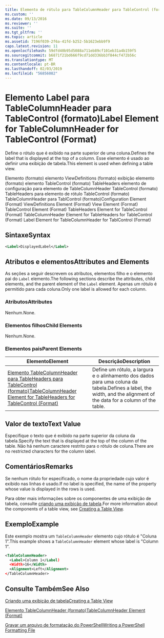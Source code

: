 ```yaml
---
title: Elemento de rótulo para TableColumnHeader para TableControl (formato) | Microsoft Docs
ms.custom: ''
ms.date: 09/13/2016
ms.reviewer: ''
ms.suite: ''
ms.tgt_pltfrm: ''
ms.topic: article
ms.assetid: 7196f039-2f6a-41fd-b252-5b1623ebb9f9
caps.latest.revision: 11
ms.openlocfilehash: 59dfd40b95d5088a711eb89cf101eb31a4b159f5
ms.sourcegitcommit: b6871f21bd666f9cd71dd336bb3f844cf472b56c
ms.translationtype: MT
ms.contentlocale: pt-BR
ms.lasthandoff: 02/03/2019
ms.locfileid: "56856082"
---
```

# <a name="label-element-for-tablecolumnheader-for-tablecontrol-format"></a><span data-ttu-id="c3102-102">Elemento Label para TableColumnHeader para TableControl (formato)</span><span class="sxs-lookup"><span data-stu-id="c3102-102">Label Element for TableColumnHeader for TableControl (Format)</span></span>

<span data-ttu-id="c3102-103">Define o rótulo que é exibido na parte superior de uma coluna.</span><span class="sxs-lookup"><span data-stu-id="c3102-103">Defines the label that is displayed at the top of a column.</span></span> <span data-ttu-id="c3102-104">Esse elemento é usado ao definir uma exibição de tabela.</span><span class="sxs-lookup"><span data-stu-id="c3102-104">This element is used when defining a table view.</span></span>

<span data-ttu-id="c3102-105">Elemento (formato) elemento ViewDefinitions (formato) exibição elemento (formato) elemento TableControl (formato) TableHeaders elemento de configuração para elemento de TableColumnHeader TableControl (formato) TableHeaders para elemento de rótulo TableControl (formato) TableColumnHeader para TablControl (formato)</span><span class="sxs-lookup"><span data-stu-id="c3102-105">Configuration Element (Format) ViewDefinitions Element (Format) View Element (Format) TableControl Element (Format) TableHeaders Element for TableControl (Format) TableColumnHeader Element for TableHeaders for TableControl (Format) Label Element  for TableColumnHeader for TablControl (Format)</span></span>

## <a name="syntax"></a><span data-ttu-id="c3102-106">Sintaxe</span><span class="sxs-lookup"><span data-stu-id="c3102-106">Syntax</span></span>

```xml
<Label>DisplayedLabel</Label>

```

## <a name="attributes-and-elements"></a><span data-ttu-id="c3102-107">Atributos e elementos</span><span class="sxs-lookup"><span data-stu-id="c3102-107">Attributes and Elements</span></span>

<span data-ttu-id="c3102-108">As seções a seguir descrevem os atributos, elementos filho e o elemento pai do `Label` elemento.</span><span class="sxs-lookup"><span data-stu-id="c3102-108">The following sections describe the attributes, child elements, and the parent element of the `Label` element.</span></span> <span data-ttu-id="c3102-109">Apenas um rótulo é permitido para cada coluna.</span><span class="sxs-lookup"><span data-stu-id="c3102-109">Only one label is allowed for each column.</span></span>

### <a name="attributes"></a><span data-ttu-id="c3102-110">Atributos</span><span class="sxs-lookup"><span data-stu-id="c3102-110">Attributes</span></span>

<span data-ttu-id="c3102-111">Nenhum.</span><span class="sxs-lookup"><span data-stu-id="c3102-111">None.</span></span>

### <a name="child-elements"></a><span data-ttu-id="c3102-112">Elementos filhos</span><span class="sxs-lookup"><span data-stu-id="c3102-112">Child Elements</span></span>

<span data-ttu-id="c3102-113">Nenhum.</span><span class="sxs-lookup"><span data-stu-id="c3102-113">None.</span></span>

### <a name="parent-elements"></a><span data-ttu-id="c3102-114">Elementos pais</span><span class="sxs-lookup"><span data-stu-id="c3102-114">Parent Elements</span></span>

|<span data-ttu-id="c3102-115">Elemento</span><span class="sxs-lookup"><span data-stu-id="c3102-115">Element</span></span>|<span data-ttu-id="c3102-116">Descrição</span><span class="sxs-lookup"><span data-stu-id="c3102-116">Description</span></span>|
|-------------|-----------------|
|[<span data-ttu-id="c3102-117">Elemento TableColumnHeader para TableHeaders para TableControl (formato)</span><span class="sxs-lookup"><span data-stu-id="c3102-117">TableColumnHeader Element for TableHeaders for TableControl  (Format)</span></span>](./tablecolumnheader-element-format.md)|<span data-ttu-id="c3102-118">Define um rótulo, a largura e o alinhamento dos dados para uma coluna da tabela.</span><span class="sxs-lookup"><span data-stu-id="c3102-118">Defines a label, the width, and the alignment of the data for a column of the table.</span></span>|

## <a name="text-value"></a><span data-ttu-id="c3102-119">Valor de texto</span><span class="sxs-lookup"><span data-stu-id="c3102-119">Text Value</span></span>

<span data-ttu-id="c3102-120">Especifique o texto que é exibido na parte superior da coluna da tabela.</span><span class="sxs-lookup"><span data-stu-id="c3102-120">Specify the text that is displayed at the top of the column of the table.</span></span> <span data-ttu-id="c3102-121">Não há nenhum caractere restrito para o rótulo de coluna.</span><span class="sxs-lookup"><span data-stu-id="c3102-121">There are no restricted characters for the column label.</span></span>

## <a name="remarks"></a><span data-ttu-id="c3102-122">Comentários</span><span class="sxs-lookup"><span data-stu-id="c3102-122">Remarks</span></span>

<span data-ttu-id="c3102-123">Se nenhum rótulo for especificado, o nome da propriedade cujo valor é exibido nas linhas é usado.</span><span class="sxs-lookup"><span data-stu-id="c3102-123">If no label is specified, the name of the property whose value is displayed in the rows is used.</span></span>

<span data-ttu-id="c3102-124">Para obter mais informações sobre os componentes de uma exibição de tabela, consulte [criando uma exibição de tabela](./creating-a-table-view.md).</span><span class="sxs-lookup"><span data-stu-id="c3102-124">For more information about the components of a table view, see [Creating a Table View](./creating-a-table-view.md).</span></span>

## <a name="example"></a><span data-ttu-id="c3102-125">Exemplo</span><span class="sxs-lookup"><span data-stu-id="c3102-125">Example</span></span>

<span data-ttu-id="c3102-126">Este exemplo mostra um `TableColumnHeader` elemento cujo rótulo é "Coluna 1".</span><span class="sxs-lookup"><span data-stu-id="c3102-126">This example shows a `TableColumnHeader` element whose label is "Column 1".</span></span>

```xml
<TableColumnHeader>
  <Label>Column 1</Label)
  <Width>16</Width>
  <Alignment>Left</Alignment>
</TableColumnHeader>
```

## <a name="see-also"></a><span data-ttu-id="c3102-127">Consulte Também</span><span class="sxs-lookup"><span data-stu-id="c3102-127">See Also</span></span>

[<span data-ttu-id="c3102-128">Criando uma exibição de tabela</span><span class="sxs-lookup"><span data-stu-id="c3102-128">Creating a Table View</span></span>](./creating-a-table-view.md)

[<span data-ttu-id="c3102-129">Elemento TableColumnHeader (formato)</span><span class="sxs-lookup"><span data-stu-id="c3102-129">TableColumnHeader Element (Format)</span></span>](./tablecolumnheader-element-format.md)

[<span data-ttu-id="c3102-130">Gravar um arquivo de formatação do PowerShell</span><span class="sxs-lookup"><span data-stu-id="c3102-130">Writing a PowerShell Formatting File</span></span>](./writing-a-powershell-formatting-file.md)
